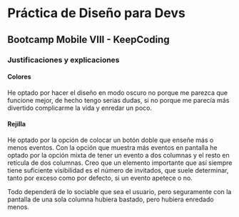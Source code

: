#  Práctica de Diseño para Devs
## Bootcamp Mobile VIII - KeepCoding

### Justificaciones y explicaciones

#### Colores
He optado por hacer el diseño en modo oscuro no porque me parezca que funcione mejor, de hecho tengo serias dudas, si no porque me parecía más divertido complicarme la vida y enredar un poco. 


#### Rejilla
He optado por la opción de colocar un botón doble que enseñe más o menos eventos. Con la opción que muestra más eventos en pantalla he optado por la opción mixta de tener un evento a dos columnas y el resto en retícula de dos columnas.
Creo que un elemento importante que así siempre tiene suficiente visibilidad es el número de invitados, que suele determinar, tanto por exceso como por defecto, si un evento apetece o no.

Todo dependerá de lo sociable que sea el usuario, pero seguramente con la pantalla de una sola columna hubiera bastado, pero hubiera enredado menos.

